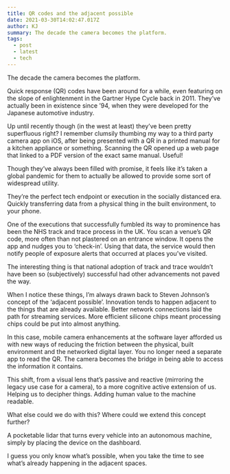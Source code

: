 ```yaml
---
title: QR codes and the adjacent possible
date: 2021-03-30T14:02:47.017Z
author: KJ
summary: The decade the camera becomes the platform.
tags:
  - post
  - latest
  - tech
---
```

The decade the camera becomes the platform.

Quick response (QR) codes have been around for a while, even featuring on the slope of enlightenment in the Gartner Hype Cycle back in 2011. They’ve actually been in existence since ’94, when they were developed for the Japanese automotive industry.

Up until recently though (in the west at least) they’ve been pretty superfluous right? I remember clumsily thumbing my way to a third party camera app on iOS, after being presented with a QR in a printed manual for a kitchen appliance or something. Scanning the QR opened up a web page that linked to a PDF version of the exact same manual. Useful!

Though they’ve always been filled with promise, it feels like it’s taken a global pandemic for them to actually be allowed to provide some sort of widespread utility.

They’re the perfect tech endpoint or execution in the socially distanced era. Quickly transferring data from a physical thing in the built environment, to your phone.

One of the executions that successfully fumbled its way to prominence has been the NHS track and trace process in the UK. You scan a venue’s QR code, more often than not plastered on an entrance window. It opens the app and nudges you to ‘check-in’. Using that data, the service would then notify people of exposure alerts that occurred at places you’ve visited.

The interesting thing is that national adoption of track and trace wouldn’t have been so (subjectively) successful had other advancements not paved the way.

When I notice these things, I’m always drawn back to Steven Johnson’s concept of the ‘adjacent possible’. Innovation tends to happen adjacent to the things that are already available. Better network connections laid the path for streaming services. More efficient silicone chips meant processing chips could be put into almost anything.

In this case, mobile camera enhancements at the software layer afforded us with new ways of reducing the friction between the physical, built environment and the networked digital layer. You no longer need a separate app to read the QR. The camera becomes the bridge in being able to access the information it contains. 

This shift, from a visual lens that’s passive and reactive (mirroring the legacy use case for a camera), to a more cognitive active extension of us. Helping us to decipher things. Adding human value to the machine readable.

What else could we do with this? Where could we extend this concept further?

A pocketable lidar that turns every vehicle into an autonomous machine, simply by placing the device on the dashboard.

I guess you only know what’s possible, when you take the time to see what’s already happening in the adjacent spaces.